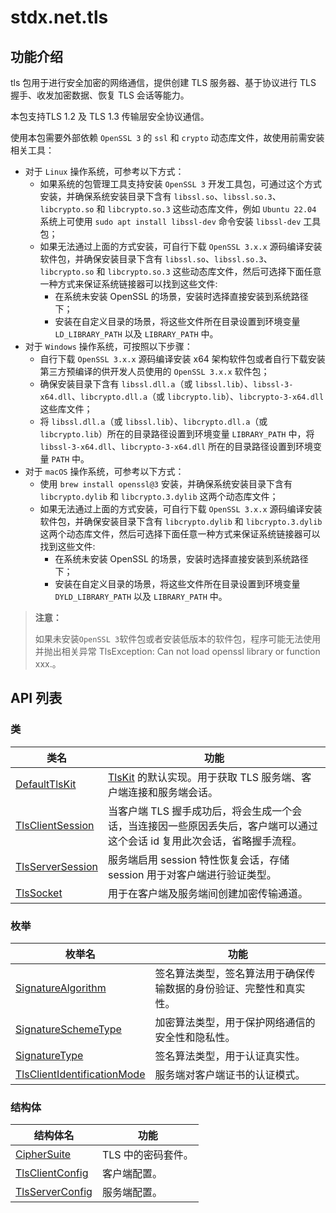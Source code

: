 # stdx.net.tls

## 功能介绍

tls 包用于进行安全加密的网络通信，提供创建 TLS 服务器、基于协议进行 TLS 握手、收发加密数据、恢复 TLS 会话等能力。

本包支持TLS 1.2 及 TLS 1.3 传输层安全协议通信。

使用本包需要外部依赖 `OpenSSL 3` 的 `ssl` 和 `crypto` 动态库文件，故使用前需安装相关工具：

- 对于 `Linux` 操作系统，可参考以下方式：
    - 如果系统的包管理工具支持安装 `OpenSSL 3` 开发工具包，可通过这个方式安装，并确保系统安装目录下含有 `libssl.so`、`libssl.so.3`、`libcrypto.so` 和 `libcrypto.so.3` 这些动态库文件，例如 `Ubuntu 22.04` 系统上可使用 `sudo apt install libssl-dev` 命令安装 `libssl-dev` 工具包；
    - 如果无法通过上面的方式安装，可自行下载 `OpenSSL 3.x.x` 源码编译安装软件包，并确保安装目录下含有 `libssl.so`、`libssl.so.3`、`libcrypto.so` 和 `libcrypto.so.3` 这些动态库文件，然后可选择下面任意一种方式来保证系统链接器可以找到这些文件:
        - 在系统未安装 OpenSSL 的场景，安装时选择直接安装到系统路径下；
        - 安装在自定义目录的场景，将这些文件所在目录设置到环境变量 `LD_LIBRARY_PATH` 以及 `LIBRARY_PATH` 中。
- 对于 `Windows` 操作系统，可按照以下步骤：
    - 自行下载 `OpenSSL 3.x.x` 源码编译安装 x64 架构软件包或者自行下载安装第三方预编译的供开发人员使用的 `OpenSSL 3.x.x` 软件包；
    - 确保安装目录下含有 `libssl.dll.a`（或 `libssl.lib`）、`libssl-3-x64.dll`、`libcrypto.dll.a`（或 `libcrypto.lib`）、`libcrypto-3-x64.dll` 这些库文件；
    - 将 `libssl.dll.a`（或 `libssl.lib`）、`libcrypto.dll.a`（或 `libcrypto.lib`）所在的目录路径设置到环境变量 `LIBRARY_PATH` 中，将 `libssl-3-x64.dll`、`libcrypto-3-x64.dll` 所在的目录路径设置到环境变量 `PATH` 中。
- 对于 `macOS` 操作系统，可参考以下方式：
    - 使用 `brew install openssl@3` 安装，并确保系统安装目录下含有 `libcrypto.dylib` 和 `libcrypto.3.dylib` 这两个动态库文件；
    - 如果无法通过上面的方式安装，可自行下载 `OpenSSL 3.x.x` 源码编译安装软件包，并确保安装目录下含有 `libcrypto.dylib` 和 `libcrypto.3.dylib` 这两个动态库文件，然后可选择下面任意一种方式来保证系统链接器可以找到这些文件:
        - 在系统未安装 OpenSSL 的场景，安装时选择直接安装到系统路径下；
        - 安装在自定义目录的场景，将这些文件所在目录设置到环境变量 `DYLD_LIBRARY_PATH` 以及 `LIBRARY_PATH` 中。

> **注意：**
>
> 如果未安装`OpenSSL 3`软件包或者安装低版本的软件包，程序可能无法使用并抛出相关异常 TlsException: Can not load openssl library or function xxx.。

## API 列表

### 类

| 类名                                                                                | 功能                                                                                                                                                       |
| ----------------------------------------------------------------------------------- | ---------------------------------------------------------------------------------------------------------------------------------------------------------- |
| [DefaultTlsKit](./tls_package_api/tls_package_classes.md#class-defaulttlskit)       | [TlsKit](../tls/common/tls_common_package_api/tls_common_package_interfaces.md#interface-tlskit) 的默认实现。用于获取 TLS 服务端、客户端连接和服务端会话。 |
| [TlsClientSession](./tls_package_api/tls_package_classes.md#class-tlsclientsession) | 当客户端 TLS 握手成功后，将会生成一个会话，当连接因一些原因丢失后，客户端可以通过这个会话 id 复用此次会话，省略握手流程。                                  |
| [TlsServerSession](./tls_package_api/tls_package_classes.md#class-tlsserversession) | 服务端启用 session 特性恢复会话，存储 session 用于对客户端进行验证类型。                                                                                   |
| [TlsSocket](./tls_package_api/tls_package_classes.md#class-tlssocket)               | 用于在客户端及服务端间创建加密传输通道。                                                                                                                   |

### 枚举

| 枚举名                                                                                                 | 功能                                                               |
| ------------------------------------------------------------------------------------------------------ | ------------------------------------------------------------------ |
| [SignatureAlgorithm](./tls_package_api/tls_package_enums.md#enum-signaturealgorithm)                   | 签名算法类型，签名算法用于确保传输数据的身份验证、完整性和真实性。 |
| [SignatureSchemeType](./tls_package_api/tls_package_enums.md#enum-signatureschemetype)                 | 加密算法类型，用于保护网络通信的安全性和隐私性。                   |
| [SignatureType](./tls_package_api/tls_package_enums.md#enum-signaturetype)                             | 签名算法类型，用于认证真实性。                                     |
| [TlsClientIdentificationMode](./tls_package_api/tls_package_enums.md#enum-tlsclientidentificationmode) | 服务端对客户端证书的认证模式。                                     |

### 结构体

| 结构体名                                                                           | 功能               |
| ---------------------------------------------------------------------------------- | ------------------ |
| [CipherSuite](./tls_package_api/tls_package_structs.md#struct-ciphersuite)         | TLS 中的密码套件。 |
| [TlsClientConfig](./tls_package_api/tls_package_structs.md#struct-tlsclientconfig) | 客户端配置。       |
| [TlsServerConfig](./tls_package_api/tls_package_structs.md#struct-tlsserverconfig) | 服务端配置。       |
